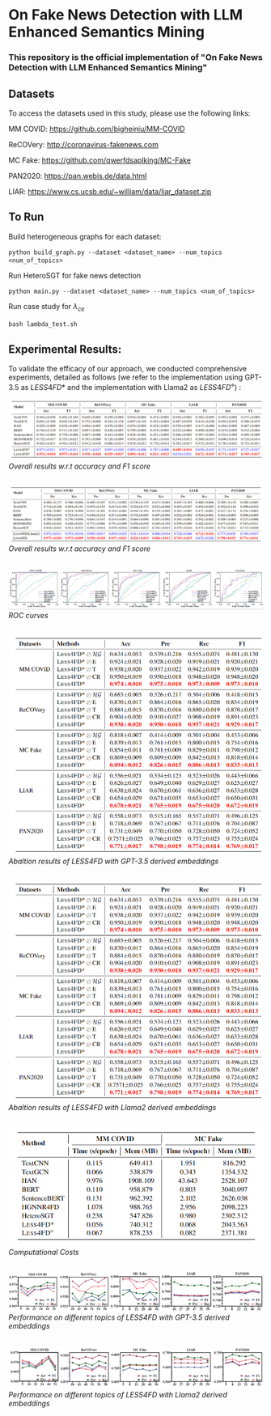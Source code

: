 # On Fake News Detection with LLM Enhanced Semantics Mining

### This repository is the official implementation of "On Fake News Detection with LLM Enhanced Semantics Mining" 

## Datasets

To access the datasets used in this study, please use the following links:

MM COVID: https://github.com/bigheiniu/MM-COVID

ReCOVery: http://coronavirus-fakenews.com

MC Fake: https://github.com/qwerfdsaplking/MC-Fake

PAN2020: https://pan.webis.de/data.html

LIAR: https://www.cs.ucsb.edu/~william/data/liar_dataset.zip

## To Run

Build heterogeneous graphs for each dataset:

```
python build_graph.py --dataset <dataset_name> --num_topics <num_of_topics>
```

Run HeteroSGT for fake news detection

```
python main.py --dataset <dataset_name> --num_topics <num_of_topics>
```

Run case study for $\lambda_{ce}$

```python
bash lambda_test.sh
```

## Experimental Results:
To validate the efficacy of our approach, we conducted comprehensive experiments, detailed as follows (we refer to the implementation using GPT-3.5 as $LESS4FD$* and the implementation with Llama2 as $LESS4FD^{\diamond}$) :

![Overall Results_1](/figs/res_all_1.png "Overall results w.r.t accuracy and F1 score")
*Overall results w.r.t accuracy and F1 score* <br> <br>

![Overall Results_2](/figs/res_all_2.png "Overall results w.r.t precision and recall")
*Overall results w.r.t accuracy and F1 score*  <br> <br>

![aucs](/figs/aucs.png "ROC curves")
*ROC curves*  <br> <br>

![Abaltion Results_1](/figs/ablation_1.png "Abaltion results of $LESS4FD*$")
*Abaltion results of LESS4FD with GPT-3.5 derived embeddings*  <br> <br>

![Abaltion Results_2](/figs/ablation_1.png "Abaltion results of $LESS4FD^{\diamond}$")
*Abaltion results of LESS4FD with Llama2 derived embeddings*  <br> <br>

![Computational Costs](/figs/cost.png "Computational Costs")
*Computational Costs*  <br> <br>

![Topics_1](/figs/topics_gpt.png "Performance on different topics of $LESS4FD$*")
*Performance on different topics of LESS4FD with GPT-3.5 derived embeddings*  <br> <br>

![Topics_2](/figs/topics_llama2.png "Performance on different topics of  $LESS4FD^{\diamond}$")
*Performance on different topics of LESS4FD with Llama2 derived embeddings*  <br> <br>
